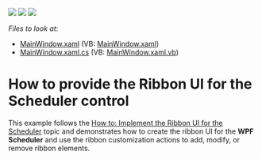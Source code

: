 <!-- default badges list -->
![](https://img.shields.io/endpoint?url=https://codecentral.devexpress.com/api/v1/VersionRange/128656085/22.2.2%2B)
[![](https://img.shields.io/badge/Open_in_DevExpress_Support_Center-FF7200?style=flat-square&logo=DevExpress&logoColor=white)](https://supportcenter.devexpress.com/ticket/details/T544922)
[![](https://img.shields.io/badge/📖_How_to_use_DevExpress_Examples-e9f6fc?style=flat-square)](https://docs.devexpress.com/GeneralInformation/403183)
<!-- default badges end -->
<!-- default file list -->
*Files to look at*:

* [MainWindow.xaml](./CS/SchedulerRibbonExample/MainWindow.xaml) (VB: [MainWindow.xaml](./VB/SchedulerRibbonExample/MainWindow.xaml))
* [MainWindow.xaml.cs](./CS/SchedulerRibbonExample/MainWindow.xaml.cs) (VB: [MainWindow.xaml.vb](./VB/SchedulerRibbonExample/MainWindow.xaml.vb))
<!-- default file list end -->
# How to provide the Ribbon UI for the Scheduler control


This example follows the <a href="http://help.devexpress.com/#WPF/CustomDocument115303">How to: Implement the Ribbon UI for the Scheduler</a> topic and demonstrates how to create the ribbon UI for the <strong>WPF Scheduler</strong> and use the ribbon customization actions to add, modify, or remove ribbon elements.<br><br>

<br/>


